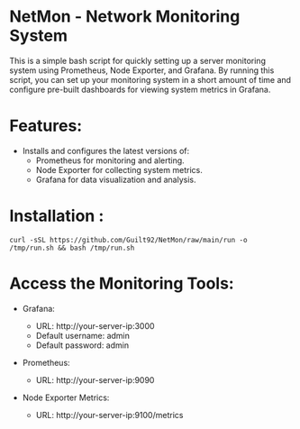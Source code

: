 # NetMon - Network Monitoring System


This is a simple bash script for quickly setting up a server monitoring system using Prometheus, Node Exporter, and Grafana. By running this script, you can set up your monitoring system in a short amount of time and configure pre-built dashboards for viewing system metrics in Grafana.


# Features:

- Installs and configures the latest versions of:
   - Prometheus for monitoring and alerting.
   - Node Exporter for collecting system metrics.
   - Grafana for data visualization and analysis.



# Installation :

```
curl -sSL https://github.com/Guilt92/NetMon/raw/main/run -o /tmp/run.sh && bash /tmp/run.sh

```


# Access the Monitoring Tools:

- Grafana:
    - URL: http://your-server-ip:3000
    - Default username: admin
    - Default password: admin

- Prometheus:
    - URL: http://your-server-ip:9090

- Node Exporter Metrics:
    - URL: http://your-server-ip:9100/metrics
